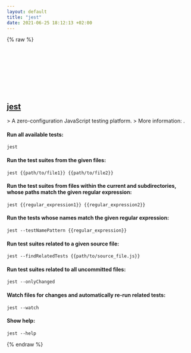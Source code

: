 ```yaml
---
layout: default
title: "jest"
date: 2021-06-25 18:12:13 +02:00
---
```

{% raw %}
<h2 id="jest">
  <a href="/en/common/jest.html">jest</a> <a href="#jest"><svg class="icon">
    <use href="/assets/images/unicode_sprite.svg#link" />
  </svg></a>
</h2>
> A zero-configuration JavaScript testing platform.
> More information: <https://jestjs.io>.

#### Run all available tests:
```shell
jest
```
#### Run the test suites from the given files:
```shell
jest {{path/to/file1}} {{path/to/file2}}
```
#### Run the test suites from files within the current and subdirectories, whose paths match the given regular expression:
```shell
jest {{regular_expression1}} {{regular_expression2}}
```
#### Run the tests whose names match the given regular expression:
```shell
jest --testNamePattern {{regular_expression}}
```
#### Run test suites related to a given source file:
```shell
jest --findRelatedTests {{path/to/source_file.js}}
```
#### Run test suites related to all uncommitted files:
```shell
jest --onlyChanged
```
#### Watch files for changes and automatically re-run related tests:
```shell
jest --watch
```
#### Show help:
```shell
jest --help
```
{% endraw %}